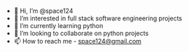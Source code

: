 - 👋 Hi, I’m @space124
- 👀 I’m interested in full stack software engineering projects
- 🌱 I’m currently learning python
- 💞️ I’m looking to collaborate on python projects
- 📫 How to reach me - space124@gmail.com

<!---
space124/space124 is a ✨ special ✨ repository because its `README.md` (this file) appears on your GitHub profile.
You can click the Preview link to take a look at your changes.
--->
